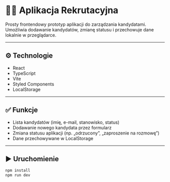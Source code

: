 # 🧑‍💼 Aplikacja Rekrutacyjna

Prosty frontendowy prototyp aplikacji do zarządzania kandydatami. Umożliwia dodawanie kandydatów, zmianę statusu i przechowuje dane lokalnie w przeglądarce.

---

## ⚙️ Technologie

- React
- TypeScript
- Vite
- Styled Components
- LocalStorage

---

## ✅ Funkcje

- Lista kandydatów (imię, e-mail, stanowisko, status)
- Dodawanie nowego kandydata przez formularz
- Zmiana statusu aplikacji (np. „odrzucony”, „zaproszenie na rozmowę”)
- Dane przechowywane w LocalStorage

---

## ▶️ Uruchomienie

```bash
npm install
npm run dev
```

